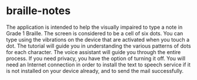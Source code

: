 braille-notes
============

The application is intended to help the visually impaired to type a note in Grade 1 Braille. The screen is considered to be a cell of six dots. You can type using the vibrations on the device that are activated when you touch a dot.
The tutorial will guide you in understanding the various patterns of dots for each character. The voice assistant will guide you through the entire process. If you need privacy, you have the option of turning it off.
You will need an Internet connection in order to install the text to speech service if it is not installed on your device already, and to send the mail successfully.
